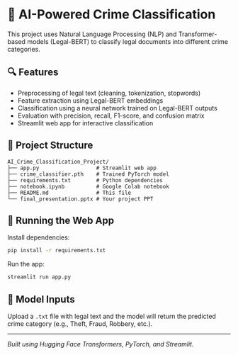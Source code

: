 # 🧠 AI-Powered Crime Classification

This project uses Natural Language Processing (NLP) and Transformer-based models (Legal-BERT) to classify legal documents into different crime categories.

## 🔍 Features
- Preprocessing of legal text (cleaning, tokenization, stopwords)
- Feature extraction using Legal-BERT embeddings
- Classification using a neural network trained on Legal-BERT outputs
- Evaluation with precision, recall, F1-score, and confusion matrix
- Streamlit web app for interactive classification

## 📁 Project Structure

```
AI_Crime_Classification_Project/
├── app.py                  # Streamlit web app
├── crime_classifier.pth    # Trained PyTorch model
├── requirements.txt        # Python dependencies
├── notebook.ipynb          # Google Colab notebook
├── README.md               # This file
└── final_presentation.pptx # Your project PPT
```

## 🚀 Running the Web App

Install dependencies:
```bash
pip install -r requirements.txt
```

Run the app:
```bash
streamlit run app.py
```

## 📌 Model Inputs
Upload a `.txt` file with legal text and the model will return the predicted crime category (e.g., Theft, Fraud, Robbery, etc.).

---

*Built using Hugging Face Transformers, PyTorch, and Streamlit.*